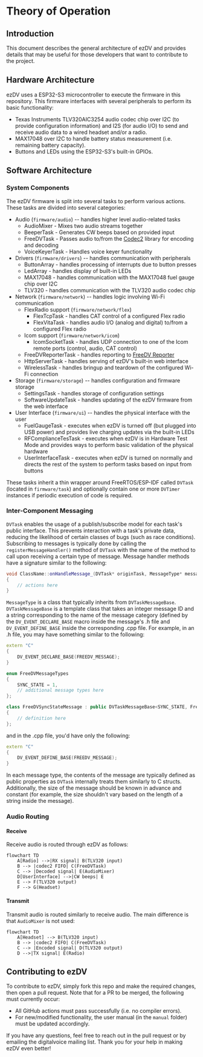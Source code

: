 # Theory of Operation

## Introduction

This document describes the general architecture of ezDV and provides details that may be useful for those developers
that want to contribute to the project.

## Hardware Architecture

ezDV uses a ESP32-S3 microcontroller to execute the firmware in this repository. This firmware interfaces with several 
peripherals to perform its basic functionality:

* Texas Instruments TLV320AIC3254 audio codec chip over I2C (to provide configuration information) and I2S (for audio
I/O) to send and receive audio data to a wired headset and/or a radio.
* MAX17048 over I2C to handle battery status measurement (i.e. remaining battery capacity).
* Buttons and LEDs using the ESP32-S3's built-in GPIOs.

## Software Architecture

### System Components

The ezDV firmware is split into several tasks to perform various actions. These tasks are divided into several categories:

* Audio (`firmware/audio`) -- handles higher level audio-related tasks
    * AudioMixer - Mixes two audio streams together
    * BeeperTask - Generates CW beeps based on provided input
    * FreeDVTask - Passes audio to/from the [Codec2](https://github.com/drowe67/codec2) library for encoding and decoding
    * VoiceKeyerTask - Handles voice keyer functionality
* Drivers (`firmware/drivers`) -- handles communication with peripherals
    * ButtonArray - handles processing of interrupts due to button presses
    * LedArray - handles display of built-in LEDs
    * MAX17048 - handles communication with the MAX17048 fuel gauge chip over I2C
    * TLV320 - handles communication with the TLV320 audio codec chip
* Network (`firmware/network`) -- handles logic involving Wi-Fi communication
    * FlexRadio support (`firmware/network/flex`)
        * FlexTcpTask - handles CAT control of a configured Flex radio
        * FlexVitaTask - handles audio I/O (analog and digital) to/from a configured Flex radio
    * Icom support (`firmware/network/icom`)
        * IcomSocketTask - handles UDP connection to one of the Icom remote ports (control, audio, CAT control)
    * FreeDVReporterTask - handles reporting to [FreeDV Reporter](https://qso.freedv.org/)
    * HttpServerTask - handles serving of ezDV's built-in web interface
    * WirelessTask - handles bringup and teardown of the configured Wi-Fi connection
* Storage (`firmware/storage`) -- handles configuration and firmware storage
    * SettingsTask - handles storage of configuration settings
    * SoftwareUpdateTask - handles updating of the ezDV firmware from the web interface
* User Interface (`firmware/ui`) -- handles the physical interface with the user
    * FuelGaugeTask - executes when ezDV is turned off (but plugged into USB power) and provides live charging updates via the built-in LEDs
    * RFComplianceTesTask - executes when ezDV is in Hardware Test Mode and provides ways to perform basic validation of the physical hardware
    * UserInterfaceTask - executes when ezDV is turned on normally and directs the rest of the system to perform tasks based on input from buttons

These tasks inherit a thin wrapper around FreeRTOS/ESP-IDF called `DVTask` (located in `firmware/task`) and optionally contain one or more `DVTimer` 
instances if periodic execution of code is required. 

### Inter-Component Messaging

`DVTask` enables the usage of a publish/subscribe model for each task's public interface. This prevents interaction with a task's private data,
reducing the likelihood of certain classes of bugs (such as race conditions). Subscribing to messages is typically done by calling the 
`registerMessageHandler()` method of `DVTask` with the name of the method to call upon receiving a certain type of message. Message handler
methods have a signature similar to the following:

```c++
void ClassName::onHandleMessage_(DVTask* originTask, MessageType* message)
{
    // actions here
}
```

`MessageType` is a class that typically inherits from `DVTaskMessageBase`. `DVTaskMessageBase` is a template class
that takes an integer message ID and a string corresponding to the name of the message category (defined by the `DV_EVENT_DECLARE_BASE`
macro inside the message's .h file and `DV_EVENT_DEFINE_BASE` inside the corresponding .cpp file. For example, in an .h file, you may
have something similar to the following:

```c++
extern "C"
{
    DV_EVENT_DECLARE_BASE(FREEDV_MESSAGE);
}

enum FreeDVMessageTypes
{
    SYNC_STATE = 1,
    // additional message types here
};

class FreeDVSyncStateMessage : public DVTaskMessageBase<SYNC_STATE, FreeDVSyncStateMessage>
{
    // definition here
};
```

and in the .cpp file, you'd have only the following:

```c++
extern "C"
{
    DV_EVENT_DEFINE_BASE(FREEDV_MESSAGE);
}
```

In each message type, the contents of the message are typically defined as public properties as `DVTask` internally
treats them similarly to C structs. Additionally, the size of the message should be known in advance and constant
(for example, the size shouldn't vary based on the length of a string inside the message).

### Audio Routing

#### Receive

Receive audio is routed through ezDV as follows:

```mermaid
flowchart TD
    A[Radio] -->|RX signal| B(TLV320 input)
    B --> |codec2 FIFO| C(FreeDVTask)
    C --> |Decoded signal| E(AudioMixer)
    D[UserInterface] -->|CW beeps| E
    E --> F(TLV320 output)
    F --> G(Headset)
```

#### Transmit

Transmit audio is routed similarly to receive audio. The main difference is that `AudioMixer` is not used:

```mermaid
flowchart TD
    A[Headset] --> B(TLV320 input)
    B --> |codec2 FIFO| C(FreeDVTask)
    C --> |Encoded signal| D(TLV320 output)
    D -->|TX signal| E(Radio)
```

## Contributing to ezDV

To contribute to ezDV, simply fork this repo and make the required changes, then open a pull request. Note that
for a PR to be merged, the following must currently occur:

* All GitHub actions must pass successfully (i.e. no compiler errors).
* For new/modified functionality, the user manual (in the `manual` folder) must be updated accordingly.

If you have any questions, feel free to reach out in the pull request or by emailing the digitalvoice mailing list.
Thank you for your help in making ezDV even better!
